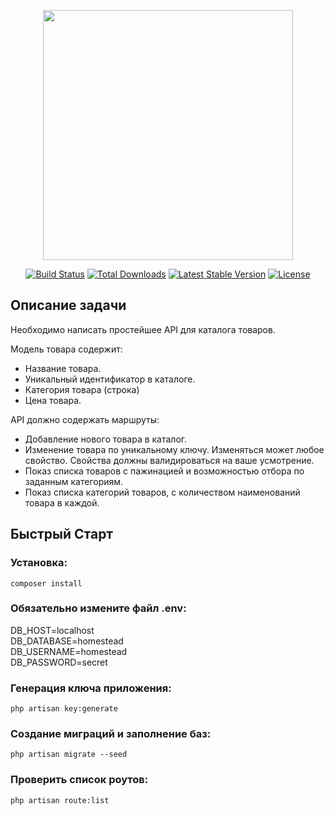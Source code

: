 <p align="center"><a href="https://laravel.com" target="_blank"><img src="https://raw.githubusercontent.com/laravel/art/master/logo-lockup/5%20SVG/2%20CMYK/1%20Full%20Color/laravel-logolockup-cmyk-red.svg" width="400"></a></p>

<p align="center">
<a href="https://travis-ci.org/laravel/framework"><img src="https://travis-ci.org/laravel/framework.svg" alt="Build Status"></a>
<a href="https://packagist.org/packages/laravel/framework"><img src="https://img.shields.io/packagist/dt/laravel/framework" alt="Total Downloads"></a>
<a href="https://packagist.org/packages/laravel/framework"><img src="https://img.shields.io/packagist/v/laravel/framework" alt="Latest Stable Version"></a>
<a href="https://packagist.org/packages/laravel/framework"><img src="https://img.shields.io/packagist/l/laravel/framework" alt="License"></a>
</p>

## Описание задачи

Необходимо написать простейшее API для каталога товаров.


Модель товара содержит:

- Название товара.
- Уникальный идентификатор в каталоге.
- Категория товара (строка)
- Цена товара.

API должно содержать маршруты:

- Добавление нового товара в каталог.
- Изменение товара по уникальному ключу. Изменяться может любое свойство. Свойства должны валидироваться на ваше усмотрение.
- Показ списка товаров с пажинацией и возможностью отбора по заданным категориям.
- Показ списка категорий товаров, с количеством наименований товара в каждой.

## Быстрый Старт


### Установка:

``` composer install ```

### Обязательно измените файл .env:

 DB_HOST=localhost  
 DB_DATABASE=homestead  
 DB_USERNAME=homestead  
 DB_PASSWORD=secret   

### Генерация ключа приложения:

``` php artisan key:generate ```

### Создание миграций и заполнение баз:

``` php artisan migrate --seed ```

### Проверить список роутов:

``` php artisan route:list ```
